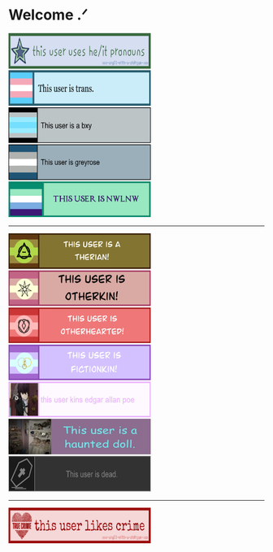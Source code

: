 # Welcome .ᐟ
<img src="https://github.com/lordlwas/lordlwas/blob/main/He%20It%20Pronouns.jpg?raw=true?raw=true" alt="Alt Text" width="280" height="70"> <img src="https://github.com/lordlwas/lordlwas/blob/main/Transgender%202.jpg?raw=true?raw=true" alt="Alt Text" width="280" height="70"> <img src="https://github.com/lordlwas/lordlwas/blob/main/Bxy.jpg?raw=true?raw=true" alt="Alt Text" width="280" height="70"> <img src="https://github.com/lordlwas/lordlwas/blob/main/Grayrose.jpg?raw=true?raw=true" alt="Alt Text" width="280" height="70"> <img src="https://github.com/lordlwas/lordlwas/blob/main/Nwlnw.png?raw=true?raw=true" alt="Alt Text" width="280" height="70"> 
***

<img src="https://github.com/lordlwas/lordlwas/blob/main/Therian%202.jpg?raw=true?raw=true" alt="Alt Text" width="280" height="70"> <img src="https://github.com/lordlwas/lordlwas/blob/main/Otherkin.jpg?raw=true?raw=true" alt="Alt Text" width="280" height="70"> <img src="https://github.com/lordlwas/lordlwas/blob/main/Otherhearted.jpg?raw=true?raw=true" alt="Alt Text" width="280" height="70">   <img src="https://github.com/lordlwas/lordlwas/blob/main/Fictionkin.jpg?raw=true?raw=true" alt="Alt Text" width="280" height="70"> <img src="https://github.com/lordlwas/lordlwas/blob/main/Kin.jpg?raw=true?raw=true" alt="Alt Text" width="280" height="70"> <img src="https://github.com/lordlwas/lordlwas/blob/main/Haunted%20Doll.jpg?raw=true?raw=true" alt="Alt Text" width="280" height="70"> 
 <img src="https://github.com/lordlwas/lordlwas/blob/main/Dead.jpg?raw=true?raw=true" alt="Alt Text" width="280" height="70">     
***


<img src="https://github.com/lordlwas/lordlwas/blob/main/Crime.jpg?raw=true?raw=true" alt="Alt Text" width="280" height="70">
